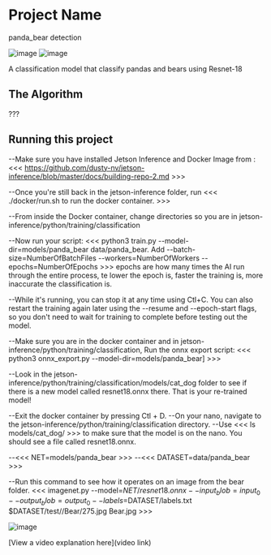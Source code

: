 # Project Name

panda_bear detection

![image](https://github.com/Michael13527/panda_bear-detection/assets/173301284/740a53d8-bf1b-4784-aa3e-f79df6a0f890)
![image](https://github.com/Michael13527/panda_bear-detection/assets/173301284/390eda6c-be4f-4c1c-9f7e-ec86205ba871)

A classification model that classify pandas and bears using Resnet-18

## The Algorithm

???

## Running this project
--Make sure you have installed Jetson Inference and Docker Image from :   <<< https://github.com/dusty-nv/jetson-inference/blob/master/docs/building-repo-2.md >>>

--Once you're still back in the jetson-inference folder, run          <<< ./docker/run.sh to run the docker container. >>>

--From inside the Docker container, change directories so you are in jetson-inference/python/training/classification

--Now run your script:        <<< python3 train.py --model-dir=models/panda_bear data/panda_bear. Add --batch-size=NumberOfBatchFiles --workers=NumberOfWorkers --epochs=NumberOfEpochs >>>
        epochs are how many times the AI run through the entire process, te lower the epoch is, faster the training is, more inaccurate the classification is. 

--While it's running, you can stop it at any time using Ctl+C. You can also restart the training again later using the --resume and --epoch-start flags, so you don't need to wait for training to complete before testing out the model.

--Make sure you are in the docker container and in jetson-inference/python/training/classification, Run the onnx export script:          <<< python3 onnx_export.py --model-dir=models/panda_bear] >>>

--Look in the jetson-inference/python/training/classification/models/cat_dog folder to see if there is a new model called resnet18.onnx there. That is your re-trained model!

--Exit the docker container by pressing Ctl + D.
--On your nano, navigate to the jetson-inference/python/training/classification directory.
--Use <<< ls models/cat_dog/ >>> to make sure that the model is on the nano. You should see a file called resnet18.onnx.

--<<< NET=models/panda_bear >>>
--<<< DATASET=data/panda_bear >>>

--Run this command to see how it operates on an image from the bear folder.      <<< imagenet.py --model=$NET/resnet18.onnx --input_blob=input_0 --output_blob=output_0 --labels=$DATASET/labels.txt $DATASET/test//Bear/275.jpg Bear.jpg >>>

![image](https://github.com/Michael13527/panda_bear-detection/assets/173301284/33ebc332-c4af-4c8f-8f96-6ce01270e914)





[View a video explanation here](video link)
